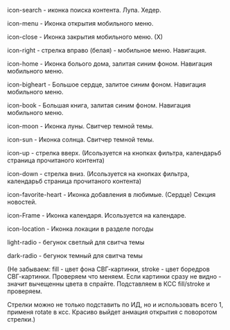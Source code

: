 icon-search - иконка поиска контента. Лупа. Хедер.

icon-menu - Иконка открытия мобильного меню.

icon-close - Иконка закрытия мобильного меню. (Х)

icon-right - стрелка вправо (белая) - мобильное меню. Навигация.

icon-home - Иконка болього дома, залитая синим фоном. Навигация мобильного меню.

icon-bigheart - Большое сердце, залитое синим фоном. Навигация мобильного меню.

icon-book - Большая книга, залитая синим фоном. Навигация мобильного меню.

icon-moon - Иконка луны. Свитчер темной темы.

icon-sun - Иконка солнца. Свитчер темной темы.

icon-up - стрелка вверх. (Исользуется на кнопках фильтра, календарьб страница
прочитаного контента)

icon-down - стрелка вниз. (Исользуется на кнопках фильтра, календарьб страница
прочитаного контента)

icon-favorite-heart - Иконка добавления в любимые. (Сердце) Секция новостей.

icon-Frame - Иконка календаря. Исользуется на календаре.

icon-location - Иконка локации в разделе погоды

light-radio - бегунок светлый для свитча темы

dark-radio - бегунок темный для свитча темы

(Не забываем: fill - цвет фона СВГ-картинки, stroke - цвет боредров
СВГ-картинки. Проверяем что меняем. Если картинки сразу не видно - значит
вычещенны цвета в спрайте. Подставляем в КСС fill/stroke и проверяем.

Стрелки можно не только подставить по ИД, но и использовать всего 1, применя
rotate в ксс. Красиво выйдет анмация открытия с поворотом стрелки.)
